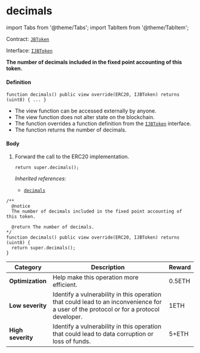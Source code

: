 # decimals

import Tabs from '@theme/Tabs';
import TabItem from '@theme/TabItem';

Contract: [`JBToken`](/v4/deprecated/v2/contracts/jbtoken/README.md)​‌

Interface: [`IJBToken`](/v4/deprecated/v2/interfaces/ijbtoken.md)

<Tabs>
<TabItem value="Step by step" label="Step by step">

**The number of decimals included in the fixed point accounting of this token.**

#### Definition

```
function decimals() public view override(ERC20, IJBToken) returns (uint8) { ... }
```

* The view function can be accessed externally by anyone.
* The view function does not alter state on the blockchain.
* The function overrides a function definition from the [`IJBToken`](/v4/deprecated/v2/interfaces/ijbtoken.md) interface.
* The function returns the number of decimals.

#### Body

1.  Forward the call to the ERC20 implementation.

    ```
    return super.decimals();
    ```

    _Inherited references:_

    * [`decimals`](https://docs.openzeppelin.com/contracts/4.x/api/token/erc20#ERC20Detailed-decimals--)

</TabItem>

<TabItem value="Code" label="Code">

```
/**
  @notice
  The number of decimals included in the fixed point accounting of this token.

  @return The number of decimals.
*/
function decimals() public view override(ERC20, IJBToken) returns (uint8) {
  return super.decimals();
}
```

</TabItem>

<TabItem value="Bug bounty" label="Bug bounty">

| Category          | Description                                                                                                                            | Reward |
| ----------------- | -------------------------------------------------------------------------------------------------------------------------------------- | ------ |
| **Optimization**  | Help make this operation more efficient.                                                                                               | 0.5ETH |
| **Low severity**  | Identify a vulnerability in this operation that could lead to an inconvenience for a user of the protocol or for a protocol developer. | 1ETH   |
| **High severity** | Identify a vulnerability in this operation that could lead to data corruption or loss of funds.                                        | 5+ETH  |

</TabItem>
</Tabs>
